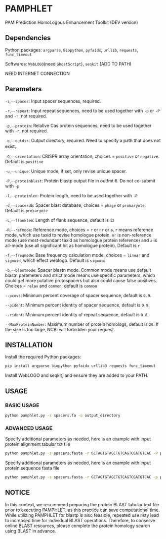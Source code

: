 # PAMPHLET

PAM Prediction HomoLogous Enhancement Toolkit (DEV version)

## Dependencies

Python packages:  `argparse`, `Biopython`, `pyfaidx`, `urllib`, `requests`, `func_timeout`

Softwares: `WebLOGO`(need `GhostScript`), `seqkit` (ADD TO PATH)

NEED INTERNET CONNECTION

## Parameters

`-s`,`--spacer`: Input spacer sequences, required.

`-r`,`--repeat`: Input repeat sequences, need to be used together with `-p` or `-P` and `-r`, not required.

`-p`,`--protein`: Relative Cas protein sequences, need to be used together with `-r`, not required.

`-o`,`--outdir`: Output directory, required. Need to specify a path that does not exist。

`-O`,`--orientation`: CRISPR array orientation, choices = `positive` or `negative`. Default is `positive`

`-u`,`--unique`: Unique mode, if set, only revise unique spacer.

`-P`,`--proteinblast`: Protein blastp output file in outfmt 6. Do not co-submit with `-p`

`-l`,`--proteinlen`: Protein length, need to be used together with `-P`

`-d`,`--spacerdb`: Spacer blast database, choices = `phage` or `prokaryote`. Default is `prokaryote`

`-L`,`--flanklen`: Length of flank sequence, default is `12`

`-R`,`--refmode`: Reference mode, choices = `r` or `nr` or `a`.  `r`  means reference mode, which use taxid to revise homologue protein. `nr` is non-reference mode (use most-redundant taxid as homologue protein reference) and `a` is all-mode (use all significant hit as homologue protein). Default is `r`

`-f`,`--freqmode`: Base frequency calculation mode, choices = `linear` and `sigmoid`, which effect weblogo. Default is `sigmoid`

`-b`,`--blastmode`: Spacer blastn mode. Common mode means use default blastn parameters and strict mode means use specific parameters, which could get more putative protospacers but also could cause false positives. Choices = `relax` and `common`, default is `common`

`--pcovs`: Minimum percent coverage of spacer sequence, default is `0.9`.

`--pident`: Minimum percent identity of spacer sequence, default is `0.9`.

`--rident`: Minimum percent identity of repeat sequence, default is `0.8`.

`--MaxProteinNumber`: Maximum number of protein homologs, default is `20`. If the size is too large, NCBI will forbidden your request.

## INSTALLATION

Install the required Python packages:
```bash
pip install argparse biopython pyfaidx urllib3 requests func_timeout
```

Install WebLOGO and seqkit, and ensure they are added to your PATH.

## USAGE

### BASIC USAGE

```bash
python pamphlet.py -s spacers.fa -o output_directory
```

### ADVANCED USAGE

Specify additional parameters as needed, here is an example with input protein alignment tabular txt file
```bash
python pamphlet.py -s spacers.fasta -r GCTAGTGTAGCTGTCAGTCGATGTCAC -P proteins_alignment.tabular.txt -l 1092 -O positive -u -R a -b relax -d prokaryote --pcovs 0.9 --pident 0.9 --rident 0.9 --MaxProteinNum 20
```

Specify additional parameters as needed, here is an example with input protein sequence fasta file
```bash
python pamphlet.py -s spacers.fasta -r GCTAGTGTAGCTGTCAGTCGATGTCAC -p protein_sequence.fasta -O positive -u -R a -b relax -d prokaryote --pcovs 0.9 --pident 0.9 --rident 0.9 --MaxProteinNum 20
```

## NOTICE

In this context, we recommend preparing the protein BLAST tabular text file prior to executing PAMPHLET, as this practice can save computational time. While utilizing PAMPHLET for blastp is also feasible, repeated use may lead to increased time for individual BLAST operations. Therefore, to conserve online BLAST resources, please complete the protein homology search using BLAST in advance.
